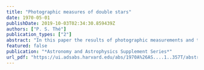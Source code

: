 ```yaml
---
title: "Photographic measures of double stars"
date: 1970-05-01
publishDate: 2019-10-03T02:34:30.859439Z
authors: ["P. S. Thé"]
publication_types: ["2"]
abstract: "In this paper the results of photographic measurements and the determinations of the mean positions of 168 mostly southern double stars are reported. The plates used for the measurements were taken with the refractor of the Bosscha Observatory at Lembang, Indonesia."
featured: false
publication: "*Astronomy and Astrophysics Supplement Series*"
url_pdf: "https://ui.adsabs.harvard.edu/abs/1970A%26AS....1..357T/abstract"
---
```


